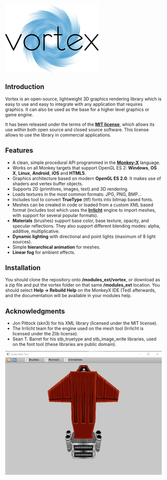 ![Vortex](./stuff/vortex_med.png)

## Introduction
Vortex is an open-source, lightweight 3D graphics rendering library which is easy to use and easy to integrate with any application that requires graphics. It can also be used as the base for a higher level graphics or game engine.

It has been released under the terms of the [**MIT license**](https://en.wikipedia.org/wiki/MIT_License), which allows its use within both open source and closed source software. This license allows to use the library in commercial applications.

## Features
* A clean, simple procedural API programmed in the [**Monkey-X**](http://www.monkey-x.com) language.
* Works on all Monkey targets that support OpenGL ES 2: **Windows**, **OS X**, **Linux**, **Android**, **iOS** and **HTML5**.
* Graphics architecture based on modern **OpenGL ES 2.0**. It makes use of shaders and vertex buffer objects.
* Supports 2D (primitives, images, text) and 3D rendering.
* Loads textures in the most common formats: JPG, PNG, BMP...
* Includes tool to convert **TrueType** (ttf) fonts into bitmap based fonts.
* Meshes can be created in code or loaded from a custom XML based format (includes tool which uses the [**Irrlicht**](http://irrlicht.sourceforge.net) engine to import meshes, with support for several popular formats).
* **Materials** (brushes) support base color, base texture, opacity, and specular reflections. They also support different blending modes: alpha, additive, multiplicative.
* **Dynamic lighting** with directional and point lights (maximum of 8 light sources).
* Simple **hierarchical animation** for meshes.
* **Linear fog** for ambient effects.

## Installation
You should clone the repository onto **<MonkeyFolder>/modules_ext/vortex**, or download as a zip file and put the vortex folder on that same **<MonkeyFolder>/modules_ext** location. You should select **Help -> Rebuild Help** on the MonkeyX IDE (Ted) afterwards, and the documentation will be available in your modules help.

## Acknowledgments
* Jon Pittock (skn3) for his XML library (licensed under the MIT license).
* The Irrlicht team for the engine used on the mesh tool (Irrlicht is licensed under the Zlib license).
* Sean T. Barret for his stb_truetype and stb_image_write libraries, used on the font tool (these libraries are public domain).

![meshtool](./stuff/meshtool.jpg)
